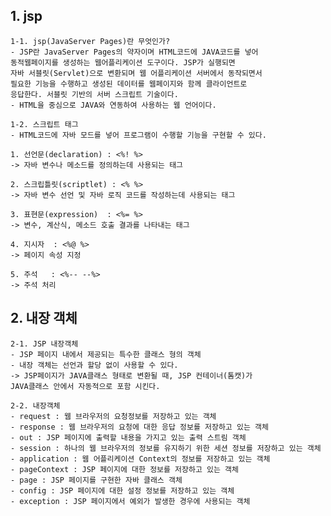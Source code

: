 
## 1. jsp
    1-1. jsp(JavaServer Pages)란 무엇인가?
    - JSP란 JavaServer Pages의 약자이며 HTML코드에 JAVA코드를 넣어
    동적웹페이지를 생성하는 웹어플리케이션 도구이다. JSP가 실행되면
    자바 서블릿(Servlet)으로 변환되며 웹 어플리케이션 서버에서 동작되면서
    필요한 기능을 수행하고 생성된 데이터를 웹페이지와 함께 클라이언트로 
    응답한다. 서블릿 기반의 서버 스크립트 기술이다.
    - HTML을 중심으로 JAVA와 연동하여 사용하는 웹 언어이다.

    1-2. 스크립트 태그
    - HTML코드에 자바 모드를 넣어 프로그램이 수행할 기능을 구현할 수 있다.

    1. 선언문(declaration) : <%! %>
    -> 자바 변수나 메소드를 정의하는데 사용되는 태그

    2. 스크립틀릿(scriptlet) : <% %>
    -> 자바 변수 선언 및 자바 로직 코드를 작성하는데 사용되는 태그

    3. 표현문(expression) 	: <%= %>
    -> 변수, 계산식, 메소드 호출 결과를 나타내는 태그

    4. 지시자	: <%@ %>
    -> 페이지 속성 지정

    5. 주석	: <%-- --%>
    -> 주석 처리

## 2. 내장 객체
    2-1. JSP 내장객체
    - JSP 페이지 내에서 제공되는 특수한 클래스 형의 객체
    - 내장 객체는 선언과 할당 없이 사용할 수 있다.
    -> JSP페이지가 JAVA클래스 형태로 변환될 때, JSP 컨테이너(톰캣)가
    JAVA클래스 안에서 자동적으로 포함 시킨다.

    2-2. 내장객체
    - request : 웹 브라우저의 요청정보를 저장하고 있는 객체
    - response : 웹 브라우저의 요청에 대한 응답 정보를 저장하고 있는 객체
    - out : JSP 페이지에 출력할 내용을 가지고 있는 출력 스트림 객체
    - session : 하나의 웹 브라우저의 정보를 유지하기 위한 세션 정보를 저장하고 있는 객체
    - application : 웹 어플리케이션 Context의 정보를 저장하고 있는 객체
    - pageContext : JSP 페이지에 대한 정보를 저장하고 있는 객체
    - page : JSP 페이지를 구현한 자바 클래스 객체
    - config : JSP 페이지에 대한 설정 정보를 저장하고 있는 객체
    - exception : JSP 페이지에서 예외가 발생한 경우에 사용되는 객체